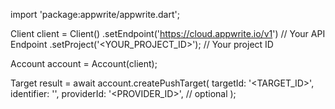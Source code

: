 import 'package:appwrite/appwrite.dart';

Client client = Client()
    .setEndpoint('https://cloud.appwrite.io/v1') // Your API Endpoint
    .setProject('<YOUR_PROJECT_ID>'); // Your project ID

Account account = Account(client);

Target result = await account.createPushTarget(
    targetId: '<TARGET_ID>',
    identifier: '<IDENTIFIER>',
    providerId: '<PROVIDER_ID>', // optional
);
